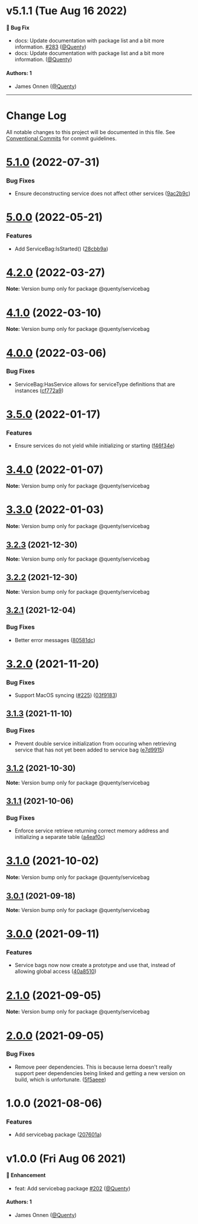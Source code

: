 # v5.1.1 (Tue Aug 16 2022)

#### 🐛 Bug Fix

- docs: Update documentation with package list and a bit more information. [#283](https://github.com/Quenty/NevermoreEngine/pull/283) ([@Quenty](https://github.com/Quenty))
- docs: Update documentation with package list and a bit more information. ([@Quenty](https://github.com/Quenty))

#### Authors: 1

- James Onnen ([@Quenty](https://github.com/Quenty))

---

# Change Log

All notable changes to this project will be documented in this file.
See [Conventional Commits](https://conventionalcommits.org) for commit guidelines.

# [5.1.0](https://github.com/Quenty/NevermoreEngine/compare/@quenty/servicebag@5.0.0...@quenty/servicebag@5.1.0) (2022-07-31)


### Bug Fixes

* Ensure deconstructing service does not affect other services ([9ac2b9c](https://github.com/Quenty/NevermoreEngine/commit/9ac2b9c2ea4c1a68677182fd77103fcd0b5c6864))





# [5.0.0](https://github.com/Quenty/NevermoreEngine/compare/@quenty/servicebag@4.2.0...@quenty/servicebag@5.0.0) (2022-05-21)


### Features

* Add ServiceBag:IsStarted() ([28cbb9a](https://github.com/Quenty/NevermoreEngine/commit/28cbb9a3ca55a7fd0e41b647368d54b70b443958))





# [4.2.0](https://github.com/Quenty/NevermoreEngine/compare/@quenty/servicebag@4.1.0...@quenty/servicebag@4.2.0) (2022-03-27)

**Note:** Version bump only for package @quenty/servicebag





# [4.1.0](https://github.com/Quenty/NevermoreEngine/compare/@quenty/servicebag@4.0.0...@quenty/servicebag@4.1.0) (2022-03-10)

**Note:** Version bump only for package @quenty/servicebag





# [4.0.0](https://github.com/Quenty/NevermoreEngine/compare/@quenty/servicebag@3.5.0...@quenty/servicebag@4.0.0) (2022-03-06)


### Bug Fixes

* ServiceBag:HasService allows for serviceType definitions that are instances ([cf772a9](https://github.com/Quenty/NevermoreEngine/commit/cf772a9dfc17178dc90fb26c9e5a091f84d00a90))





# [3.5.0](https://github.com/Quenty/NevermoreEngine/compare/@quenty/servicebag@3.4.0...@quenty/servicebag@3.5.0) (2022-01-17)


### Features

* Ensure services do not yield while initializing or starting ([f46f34e](https://github.com/Quenty/NevermoreEngine/commit/f46f34e56deecfa22b64eafeb7a3e965da2e6e8a))





# [3.4.0](https://github.com/Quenty/NevermoreEngine/compare/@quenty/servicebag@3.3.0...@quenty/servicebag@3.4.0) (2022-01-07)

**Note:** Version bump only for package @quenty/servicebag





# [3.3.0](https://github.com/Quenty/NevermoreEngine/compare/@quenty/servicebag@3.2.3...@quenty/servicebag@3.3.0) (2022-01-03)

**Note:** Version bump only for package @quenty/servicebag





## [3.2.3](https://github.com/Quenty/NevermoreEngine/compare/@quenty/servicebag@3.2.2...@quenty/servicebag@3.2.3) (2021-12-30)

**Note:** Version bump only for package @quenty/servicebag





## [3.2.2](https://github.com/Quenty/NevermoreEngine/compare/@quenty/servicebag@3.2.1...@quenty/servicebag@3.2.2) (2021-12-30)

**Note:** Version bump only for package @quenty/servicebag





## [3.2.1](https://github.com/Quenty/NevermoreEngine/compare/@quenty/servicebag@3.2.0...@quenty/servicebag@3.2.1) (2021-12-04)


### Bug Fixes

* Better error messages ([80581dc](https://github.com/Quenty/NevermoreEngine/commit/80581dc1e7722459086e0888fc05fa596f557c11))





# [3.2.0](https://github.com/Quenty/NevermoreEngine/compare/@quenty/servicebag@3.1.3...@quenty/servicebag@3.2.0) (2021-11-20)


### Bug Fixes

* Support MacOS syncing ([#225](https://github.com/Quenty/NevermoreEngine/issues/225)) ([03f9183](https://github.com/Quenty/NevermoreEngine/commit/03f918392c6a5bdd33f8a17c38de371d1e06c67a))





## [3.1.3](https://github.com/Quenty/NevermoreEngine/compare/@quenty/servicebag@3.1.2...@quenty/servicebag@3.1.3) (2021-11-10)


### Bug Fixes

* Prevent double service initialization from occuring when retrieving service that has not yet been added to service bag ([e7d9915](https://github.com/Quenty/NevermoreEngine/commit/e7d99157a8d2de701cbe5261fd27b8eb2a30971f))





## [3.1.2](https://github.com/Quenty/NevermoreEngine/compare/@quenty/servicebag@3.1.1...@quenty/servicebag@3.1.2) (2021-10-30)

**Note:** Version bump only for package @quenty/servicebag





## [3.1.1](https://github.com/Quenty/NevermoreEngine/compare/@quenty/servicebag@3.1.0...@quenty/servicebag@3.1.1) (2021-10-06)


### Bug Fixes

* Enforce service retrieve returning correct memory address and initializing a separate table ([a4eaf0c](https://github.com/Quenty/NevermoreEngine/commit/a4eaf0ca6ff586a302b60cc8bda6255bc8217f42))





# [3.1.0](https://github.com/Quenty/NevermoreEngine/compare/@quenty/servicebag@3.0.1...@quenty/servicebag@3.1.0) (2021-10-02)

**Note:** Version bump only for package @quenty/servicebag





## [3.0.1](https://github.com/Quenty/NevermoreEngine/compare/@quenty/servicebag@3.0.0...@quenty/servicebag@3.0.1) (2021-09-18)

**Note:** Version bump only for package @quenty/servicebag





# [3.0.0](https://github.com/Quenty/NevermoreEngine/compare/@quenty/servicebag@2.1.0...@quenty/servicebag@3.0.0) (2021-09-11)


### Features

* Service bags now now create a prototype and use that, instead of allowing global access ([40a8510](https://github.com/Quenty/NevermoreEngine/commit/40a85109e85d212355b3cfb1944d45bdac63202a))





# [2.1.0](https://github.com/Quenty/NevermoreEngine/compare/@quenty/servicebag@2.0.0...@quenty/servicebag@2.1.0) (2021-09-05)

**Note:** Version bump only for package @quenty/servicebag





# [2.0.0](https://github.com/Quenty/NevermoreEngine/compare/@quenty/servicebag@1.0.0...@quenty/servicebag@2.0.0) (2021-09-05)


### Bug Fixes

* Remove peer dependencies. This is because lerna doesn't really support peer dependencies being linked and getting a new version on build, which is unfortunate. ([5f5aeee](https://github.com/Quenty/NevermoreEngine/commit/5f5aeeea8de9975435309e53679f0ef7064f9dd0))





# 1.0.0 (2021-08-06)


### Features

* Add servicebag package ([207601a](https://github.com/Quenty/NevermoreEngine/commit/207601a802fb0a26cedf752d485e28961bcadd76))





# v1.0.0 (Fri Aug 06 2021)

#### 🚀 Enhancement

- feat: Add servicebag package [#202](https://github.com/Quenty/NevermoreEngine/pull/202) ([@Quenty](https://github.com/Quenty))

#### Authors: 1

- James Onnen ([@Quenty](https://github.com/Quenty))
